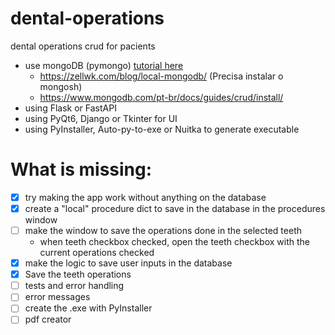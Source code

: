 # dental-operations
dental operations crud for pacients

- use mongoDB (pymongo) [tutorial here](https://www.w3schools.com/python/python_mongodb_getstarted.asp)
  - https://zellwk.com/blog/local-mongodb/ (Precisa instalar o mongosh)
  - https://www.mongodb.com/pt-br/docs/guides/crud/install/
- using Flask or FastAPI
- using PyQt6, Django or Tkinter for UI
- using PyInstaller, Auto-py-to-exe or Nuitka to generate executable

# What is missing:
- [X] try making the app work without anything on the database
- [X] create a "local" procedure dict to save in the database in the procedures window
- [ ] make the window to save the operations done in the selected teeth
  - when teeth checkbox checked, open the teeth checkbox with the current operations checked
- [X] make the logic to save user inputs in the database
- [X] Save the teeth operations
- [ ] tests and error handling
- [ ] error messages
- [ ] create the .exe with PyInstaller
- [ ] pdf creator

